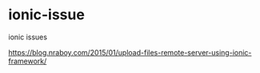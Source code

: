 # ionic-issue
ionic issues

https://blog.nraboy.com/2015/01/upload-files-remote-server-using-ionic-framework/
